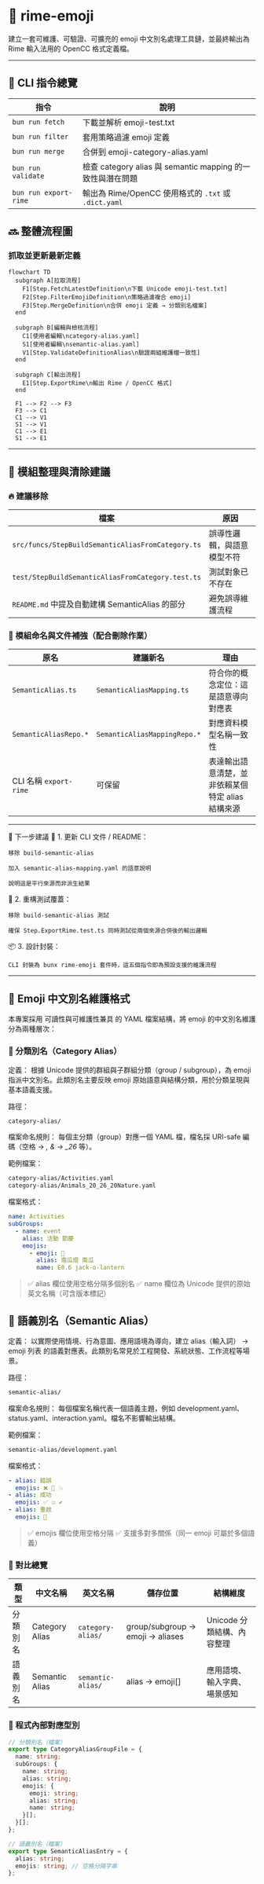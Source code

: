 # 🧩 rime-emoji

建立一套可維護、可驗證、可擴充的 emoji 中文別名處理工具鏈，並最終輸出為 Rime 輸入法用的 OpenCC 格式定義檔。

---

## 📜 CLI 指令總覽

| 指令                  | 說明                                                       |
| --------------------- | ---------------------------------------------------------- |
| `bun run fetch`       | 下載並解析 emoji-test.txt                                  |
| `bun run filter`      | 套用策略過濾 emoji 定義                                    |
| `bun run merge`       | 合併到 emoji-category-alias.yaml                           |
| `bun run validate`    | 檢查 category alias 與 semantic mapping 的一致性與潛在問題 |
| `bun run export-rime` | 輸出為 Rime/OpenCC 使用格式的 `.txt` 或 `.dict.yaml`       |

## 🔜 整體流程圖

### 抓取並更新最新定義

```mermaid
flowchart TD
  subgraph A[拉取流程]
    F1[Step.FetchLatestDefinition\n下載 Unicode emoji-test.txt]
    F2[Step.FilterEmojiDefinition\n策略過濾複合 emoji]
    F3[Step.MergeDefinition\n合併 emoji 定義 → 分類別名檔案]
  end

  subgraph B[編輯與檢核流程]
    C1[使用者編輯\ncategory-alias.yaml]
    S1[使用者編輯\nsemantic-alias.yaml]
    V1[Step.ValidateDefinitionAlias\n驗證兩組維護檔一致性]
  end

  subgraph C[輸出流程]
    E1[Step.ExportRime\n輸出 Rime / OpenCC 格式]
  end

  F1 --> F2 --> F3
  F3 --> C1
  C1 --> V1
  S1 --> V1
  C1 --> E1
  S1 --> E1
```

---

## 🧹 模組整理與清除建議

### 🔥 建議移除

| 檔案                                              | 原因                       |
| ------------------------------------------------- | -------------------------- |
| `src/funcs/StepBuildSemanticAliasFromCategory.ts` | 誤導性邏輯，與語意模型不符 |
| `test/StepBuildSemanticAliasFromCategory.test.ts` | 測試對象已不存在           |
| `README.md` 中提及自動建構 SemanticAlias 的部分   | 避免誤導維護流程           |

### 🧱 模組命名與文件補強（配合刪除作業）

| 原名                   | 建議新名                     | 理由                                              |
| ---------------------- | ---------------------------- | ------------------------------------------------- |
| `SemanticAlias.ts`     | `SemanticAliasMapping.ts`    | 符合你的概念定位：這是語意導向對應表              |
| `SemanticAliasRepo.*`  | `SemanticAliasMappingRepo.*` | 對應資料模型名稱一致性                            |
| CLI 名稱 `export-rime` | 可保留                       | 表達輸出語意清楚，並非依賴某個特定 alias 結構來源 |

---

🧭 下一步建議
📌 1. 更新 CLI 文件 / README：

    移除 build-semantic-alias

    加入 semantic-alias-mapping.yaml 的語意說明

    說明這是平行來源而非派生結果

🧪 2. 重構測試覆蓋：

    移除 build-semantic-alias 測試

    確保 Step.ExportRime.test.ts 同時測試從兩個來源合併後的輸出邏輯

📦 3. 設計封裝：

    CLI 封裝為 bunx rime-emoji 套件時，這五個指令即為預設支援的維護流程

---

## 🧩 Emoji 中文別名維護格式

本專案採用 可讀性與可維護性兼具 的 YAML 檔案結構，將 emoji 的中文別名維護分為兩種層次：

### 📂 分類別名（Category Alias）

定義：
根據 Unicode 提供的群組與子群組分類（group / subgroup），為 emoji 指派中文別名。此類別名主要反映 emoji 原始語意與結構分類，用於分類呈現與基本語義支援。

路徑：

```txt
category-alias/
```

檔案命名規則：
每個主分類（group）對應一個 YAML 檔，檔名採 URI-safe 編碼（空格 → _, & → \_26_ 等）。

範例檔案：

```txt
category-alias/Activities.yaml
category-alias/Animals_20_26_20Nature.yaml
```

檔案格式：

```yaml
name: Activities
subGroups:
  - name: event
    alias: 活動 節慶
    emojis:
      - emoji: 🎃
        alias: 南瓜燈 南瓜
        name: E0.6 jack-o-lantern
```

> ✅ alias 欄位使用空格分隔多個別名
> ✅ name 欄位為 Unicode 提供的原始英文名稱（可含版本標記）

## 📂 語義別名（Semantic Alias）

定義：
以實際使用情境、行為意圖、應用語境為導向，建立 alias（輸入詞） → emoji 列表 的語義對應表。此類別名常見於工程開發、系統狀態、工作流程等場景。

路徑：

```txt
semantic-alias/
```

檔案命名規則：
每個檔案名稱代表一個語義主題，例如 development.yaml、status.yaml、interaction.yaml。檔名不影響輸出結構。

範例檔案：

```txt
semantic-alias/development.yaml
```

檔案格式：

```yaml
- alias: 錯誤
  emojis: ❌ 🚫 💥
- alias: 成功
  emojis: ✅ ☑️ ✔️
- alias: 重啟
  emojis: 🔄
```

> ✅ emojis 欄位使用空格分隔
> ✅ 支援多對多關係（同一 emoji 可屬於多個語義）

### 📌 對比總覽

| 類型     | 中文名稱       | 英文名稱          | 儲存位置                         | 結構維度                     |
| -------- | -------------- | ----------------- | -------------------------------- | ---------------------------- |
| 分類別名 | Category Alias | `category-alias/` | group/subgroup → emoji → aliases | Unicode 分類結構、內容整理   |
| 語義別名 | Semantic Alias | `semantic-alias/` | alias → emoji\[]                 | 應用語境、輸入字典、場景感知 |

### 🔧 程式內部對應型別

```typescript
// 分類別名（檔案）
export type CategoryAliasGroupFile = {
  name: string;
  subGroups: {
    name: string;
    alias: string;
    emojis: {
      emoji: string;
      alias: string;
      name: string;
    }[];
  }[];
};

// 語義別名（檔案）
export type SemanticAliasEntry = {
  alias: string;
  emojis: string; // 空格分隔字串
};
```
